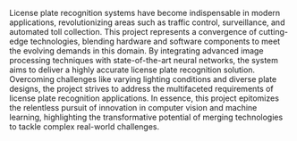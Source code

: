 
License plate recognition systems have become indispensable in modern applications, revolutionizing areas such as traffic control, surveillance, and automated toll collection. This project represents a convergence of cutting-edge technologies, blending hardware and software components to meet the evolving demands in this domain. By integrating advanced image processing techniques with state-of-the-art neural networks, the system aims to deliver a highly accurate license plate recognition solution. Overcoming challenges like varying lighting conditions and diverse plate designs, the project strives to address the multifaceted requirements of license plate recognition applications. In essence, this project epitomizes the relentless pursuit of innovation in computer vision and machine learning, highlighting the transformative potential of merging technologies to tackle complex real-world challenges.
